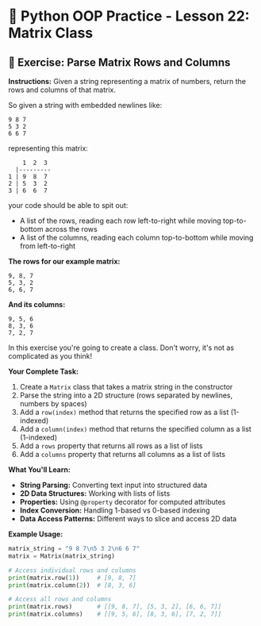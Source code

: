 # 🔢 Python OOP Practice - Lesson 22: Matrix Class

## 📝 Exercise: Parse Matrix Rows and Columns

**Instructions:**
Given a string representing a matrix of numbers, return the rows and columns of that matrix.

So given a string with embedded newlines like:
```
9 8 7
5 3 2
6 6 7
```

representing this matrix:
```
    1  2  3
  |---------
1 | 9  8  7
2 | 5  3  2
3 | 6  6  7
```

your code should be able to spit out:

- A list of the rows, reading each row left-to-right while moving top-to-bottom across the rows
- A list of the columns, reading each column top-to-bottom while moving from left-to-right

**The rows for our example matrix:**
```
9, 8, 7
5, 3, 2
6, 6, 7
```

**And its columns:**
```
9, 5, 6
8, 3, 6
7, 2, 7
```

In this exercise you're going to create a class. Don't worry, it's not as complicated as you think!

**Your Complete Task:**
1. Create a `Matrix` class that takes a matrix string in the constructor
2. Parse the string into a 2D structure (rows separated by newlines, numbers by spaces)
3. Add a `row(index)` method that returns the specified row as a list (1-indexed)
4. Add a `column(index)` method that returns the specified column as a list (1-indexed)
5. Add a `rows` property that returns all rows as a list of lists
6. Add a `columns` property that returns all columns as a list of lists

**What You'll Learn:**
- **String Parsing:** Converting text input into structured data
- **2D Data Structures:** Working with lists of lists
- **Properties:** Using `@property` decorator for computed attributes
- **Index Conversion:** Handling 1-based vs 0-based indexing
- **Data Access Patterns:** Different ways to slice and access 2D data

**Example Usage:**
```python
matrix_string = "9 8 7\n5 3 2\n6 6 7"
matrix = Matrix(matrix_string)

# Access individual rows and columns
print(matrix.row(1))     # [9, 8, 7]
print(matrix.column(2))  # [8, 3, 6]

# Access all rows and columns
print(matrix.rows)       # [[9, 8, 7], [5, 3, 2], [6, 6, 7]]
print(matrix.columns)    # [[9, 5, 6], [8, 3, 6], [7, 2, 7]]
```

